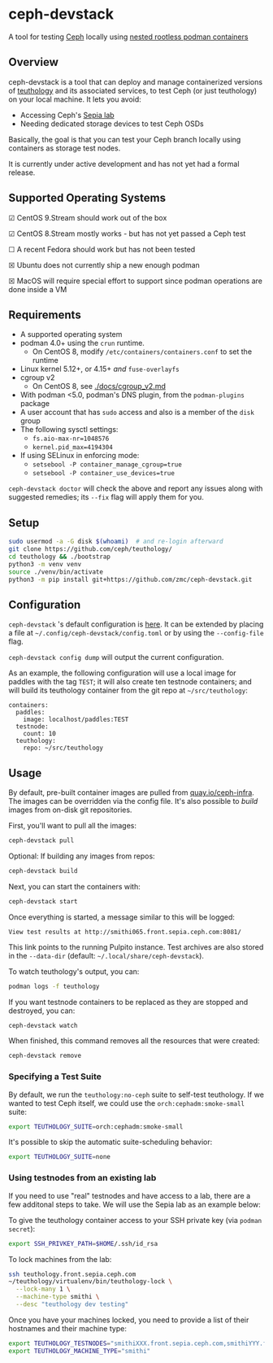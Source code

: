 # ceph-devstack
A tool for testing [Ceph](https://github.com/ceph/ceph) locally using [nested rootless podman containers](https://www.redhat.com/sysadmin/podman-inside-container)

## Overview
ceph-devstack is a tool that can deploy and manage containerized versions of [teuthology](https://github.com/ceph/teuthology) and its associated services, to test Ceph (or just teuthology) on your local machine. It lets you avoid:

- Accessing Ceph's [Sepia lab](https://wiki.sepia.ceph.com/)
- Needing dedicated storage devices to test Ceph OSDs

Basically, the goal is that you can test your Ceph branch locally using containers
as storage test nodes.

It is currently under active development and has not yet had a formal release.

## Supported Operating Systems

☑︎ CentOS 9.Stream should work out of the box

☑︎ CentOS 8.Stream mostly works - but has not yet passed a Ceph test

☐ A recent Fedora should work but has not been tested

☒ Ubuntu does not currently ship a new enough podman

☒ MacOS will require special effort to support since podman operations are done inside a VM

## Requirements

* A supported operating system
* podman 4.0+ using the `crun` runtime.
  * On CentOS 8, modify `/etc/containers/containers.conf` to set the runtime
* Linux kernel 5.12+, or 4.15+ _and_ `fuse-overlayfs`
* cgroup v2
  * On CentOS 8, see [./docs/cgroup_v2.md](./docs/cgroup_v2.md)
* With podman <5.0, podman's DNS plugin, from the `podman-plugins` package
* A user account that has `sudo` access and also is a member of the `disk` group
* The following sysctl settings:
  * `fs.aio-max-nr=1048576`
  * `kernel.pid_max=4194304`
* If using SELinux in enforcing mode:
  * `setsebool -P container_manage_cgroup=true`
  * `setsebool -P container_use_devices=true`

`ceph-devstack doctor` will check the above and report any issues along with suggested remedies; its `--fix` flag will apply them for you.

## Setup

```bash
sudo usermod -a -G disk $(whoami)  # and re-login afterward
git clone https://github.com/ceph/teuthology/
cd teuthology && ./bootstrap
python3 -m venv venv
source ./venv/bin/activate
python3 -m pip install git+https://github.com/zmc/ceph-devstack.git
```

## Configuration
`ceph-devstack` 's default configuration is [here](./ceph_devstack/config.toml). It can be extended by placing a file at `~/.config/ceph-devstack/config.toml` or by using the `--config-file` flag.

`ceph-devstack config dump` will output the current configuration.

As an example, the following configuration will use a local image for paddles with the tag `TEST`; it will also create ten testnode containers; and will build its teuthology container from the git repo at `~/src/teuthology`:
```
containers:
  paddles:
    image: localhost/paddles:TEST
  testnode:
    count: 10
  teuthology:
    repo: ~/src/teuthology
```
## Usage
By default, pre-built container images are pulled from [quay.io/ceph-infra](https://quay.io/organization/ceph-infra). The images can be overridden via the config file. It's also possible to _build_ images from on-disk git repositories.

First, you'll want to pull all the images:

```bash
ceph-devstack pull
```

Optional: If building any images from repos:
```bash
ceph-devstack build
```

Next, you can start the containers with:

```bash
ceph-devstack start
```

Once everything is started, a message similar to this will be logged:

`View test results at http://smithi065.front.sepia.ceph.com:8081/`

This link points to the running Pulpito instance. Test archives are also stored in the `--data-dir` (default: `~/.local/share/ceph-devstack`).

To watch teuthology's output, you can:

```bash
podman logs -f teuthology
```

If you want testnode containers to be replaced as they are stopped and destroyed, you can:

```bash
ceph-devstack watch
```

When finished, this command removes all the resources that were created:

```bash
ceph-devstack remove
```

### Specifying a Test Suite
By default, we run the `teuthology:no-ceph` suite to self-test teuthology. If we wanted to test Ceph itself, we could use the `orch:cephadm:smoke-small` suite:

```bash
export TEUTHOLOGY_SUITE=orch:cephadm:smoke-small
```

It's possible to skip the automatic suite-scheduling behavior:

```bash
export TEUTHOLOGY_SUITE=none
```

### Using testnodes from an existing lab
If you need to use "real" testnodes and have access to a lab, there are a few additonal steps to take. We will use the Sepia lab as an example below:

To give the teuthology container access to your SSH private key (via `podman secret`):

```bash
export SSH_PRIVKEY_PATH=$HOME/.ssh/id_rsa
```

To lock machines from the lab:

```bash
ssh teuthology.front.sepia.ceph.com
~/teuthology/virtualenv/bin/teuthology-lock \
  --lock-many 1 \
  --machine-type smithi \
  --desc "teuthology dev testing"
```

Once you have your machines locked, you need to provide a list of their hostnames and their machine type:

```bash
export TEUTHOLOGY_TESTNODES="smithiXXX.front.sepia.ceph.com,smithiYYY.front.sepia.ceph.com"
export TEUTHOLOGY_MACHINE_TYPE="smithi"
```

